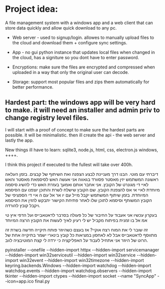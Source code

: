 # Project idea: 
A file management system with a windows app and a web client that can store data quickly and allow quick download to any pc.

- Web server - used to signup/login. allowes to manually upload files to the cloud and download them + configure sync settings.
- App - no gui python instance that updates local files when changed in the cloud, has a signiture so you dont have to enter password.


- Encryptions: make sure the files are encrypted and compressed when uploaded in a way that only the original user can decode.
- Storage: support most popular files and zips them automatically for better performance.

## Hardest part: the windows app will be very hard to make. it will need an installer and admin priv to change registry level files.

I will start with a proof of concept to make sure the hardest parts are possible. it will be minimalistic. then ill create the api - the web server and lastly the app.

New things ill have to learn: sqlite3, node.js, html, css, electron.js windows, ++++.

I think this project if executed to the fullest will take over 400h.




דיברתי עם מוטי. הבנו דרך מעניינת לבצע הצפנה ואת השיתוף של קבצים.
בזמן העלאה ראשונה המשתמש יזין מאסטר פסוורד בגאווה אני אעשה האש לסיסמאת מאסטר והאש לאיי די מגונרט של הקובץ. אני אחבר אותם ואמעך בעזרת האש כדי להשיג סיסמה מיוחדת לאיי אי אס להצפנת הקובץ. שם הקובץ שישלח לשרת והתוכן יוצפנו עם הסיסמא המיוחדת.
בזמן שיתוף המשתמש יקבל מייל עם יו אר אל עם ה איי די הספציפי של הקובץ המשותף וסיסמא לתוכן שלו לאחר פתיחת הקישור יתבקש להזין את הסיסמא ויקבל קובץ להורדה.


בעקרון עכשיו אני אעבוד על החיבור של כל פעולה בסרבר לדאטאבייס ועל הדפי איץ טי אמ אל בו זמנית בפיתוח מקביל
יש לי רעיון לאיך לעשות את הקובץ הרצה המיוחד

זה שובר לי את המוח רצח אוקיי? אז בעצם כשהיוזר פותח תיקייה חדשה בשרת זה מתווסף לדאטאבייס אבל לא לאחסון 
במציאות כל קובץ בינארי ישמר בתיקייה אחת של הרוט של היוזר
אני אתחיל לעבוד על האפליקציה כי ירדה לי קצת המוטיבציה לווב.


pyinstaller --onefile --hidden-import httpx --hidden-import servicemanager --hidden-import win32serviceutil --hidden-import win32service --hidden-import win32event --hidden-import win32timezone --hidden-import keyring.backends.Windows --hidden-import watchdog --hidden-import watchdog.events --hidden-import watchdog.observers --hidden-import tkinter --hidden-import ctypes --hidden-import socket --name "SyncApp" --icon=app.ico final.py
